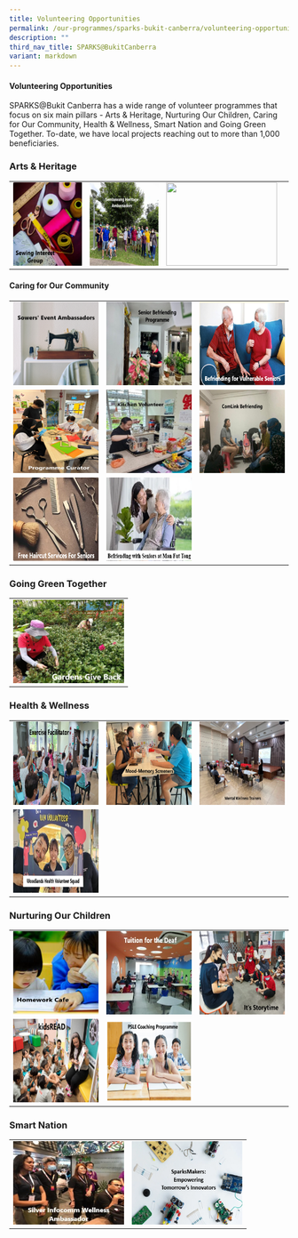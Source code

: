 ```yaml
---
title: Volunteering Opportunities
permalink: /our-programmes/sparks-bukit-canberra/volunteering-opportunities/
description: ""
third_nav_title: SPARKS@BukitCanberra
variant: markdown
---
```

#### **Volunteering Opportunities**

SPARKS@Bukit Canberra has a wide range of volunteer programmes that focus on six main pillars - Arts &amp; Heritage, Nurturing Our Children, Caring for Our Community, Health &amp; Wellness, Smart Nation and Going Green Together.  To-date, we have local projects reaching out to more than 1,000 beneficiaries.

### Arts &amp; Heritage

<table>
	<tbody>
		<tr></tr>
		<tr>
		<td><a href="/our-programmes/sparks-bukit-canberra/sewing-interest-group/"><img style="height:150px;width:200px" src="/images/SPARKS@Bukit%20Canberra/sewing%20interest%20group%20words.png"></a></td>
			<td><a href="/our-programmes/sparks-bukit-canberra/sembawang-heritage-ambassadors/"><img style="height:150px;width:200px" src="/images/SPARKS@Bukit%20Canberra/sembawang%20heritage%20ambassadors%20words.png"></a></td>
			<td><a href="/our-programmes/sparks-bukit-canberra/art-dream-alive/"><img style="height:150px;width:200px" src="/images/SPARKS@Bukit%20Canberra/art%20dream%20alive%20words.png"></a></td>
			<td><a href="/our-programmes/sparks-bukit-canberra/art-dream-alive/">
		</a></td></tr></tbody></table>
		
 

#### Caring for Our Community


<table>
	<tbody><tr></tr>
		</tbody><tbody><tr></tr>
			<tr></tr><tr>
		<td><a href="/our-programmes/sparks-bukit-canberra/sowers-event-ambassador/">
				<img style="height:150px;width:200px" src="/images/SPARKS@Bukit%20Canberra/sowers%20event%20ambassadors%20words.png"></a></td>
		<td>
			<a href="/our-programmes/sparks-bukit-canberra/senior-befriending-programme/">
				<img style="height:150px;width:200px" src="/images/SPARKS@Bukit%20Canberra/senior%20befriending%20programme%20words.jpg"></a></td><td>
			<a href="/our-programmes/sparks-bukit-canberra/befriending-for-vulnerable-seniors/">
				<img style="height:150px;width:200px" src="/images/SPARKS@Bukit%20Canberra/befriending%20for%20vulnerable%20seniors%20words.png"></a></td></tr><tr><td>
			<a href="/our-programmes/sparks-bukit-canberra/programme-curator/">
				<img style="height:150px;width:200px" src="/images/SPARKS@Bukit%20Canberra/programme%20curator%20words.jpg"></a></td><td>
			<a href="/our-programmes/sparks-bukit-canberra/kitchen-volunteer/">
				<img style="height:150px;width:200px" src="/images/SPARKS@Bukit%20Canberra/kitchen%20volunteer%20words.jpg"></a></td><td>
	<a href="/our-programmes/sparks-volunteer-programmes/comlink-befriending/">
				<img style="height:150px;width:200px" src="/images/SPARKS@Bukit%20Canberra/comlink%20befriending%20words.jpg"></a></td>
	</tr><tr><td>
	<a href="/our-programmes/sparks-volunteer-programmes/free-haircut-services-for-seniors-at-man-fut-tong/">
	<img style="height:150px;width:200px" src="/images/SPARKS@Bukit%20Canberra/free%20haircut%20services%20for%20seniors%20words.png"></a></td><td>
	<a href="/our-programmes/sparks-volunteer-programmes/befriending-with-seniors-at-man-fut-tong/">	
	<img style="height:150px;width:200px" src="/images/SPARKS@Bukit%20Canberra/befriending%20with%20seniors%20mft%20words.png"></a></td></tr></tbody></table>


### Going Green Together

<table><tbody><tr>
<td>
			<a href="/our-programmes/sparks-bukit-canberra/gardens-give-back/">
				<img style="height:150px;width:200px" src="/images/SPARKS@Bukit%20Canberra/gardens%20give%20back%20words.jpg"></a></td>
	</tr></tbody></table>



### Health &amp; Wellness

<table>
	<tbody><tr></tr>
		</tbody><tbody><tr></tr>
	<tr></tr><tr><td>
			<a href="/our-programmes/sparks-bukit-canberra/exercise-facilitator/">
				<img style="height:150px;width:200px" src="/images/SPARKS@Bukit%20Canberra/exercise%20facilitator%20words.png"></a></td>
	<td>
			<a href="/our-programmes/sparks-bukit-canberra/mood-memory-screeners/">
				<img style="height:150px;width:200px" src="/images/SPARKS@Bukit%20Canberra/mood-memory%20screeners%20words.jpg"></a></td>
		<td>
			<a href="/our-programmes/sparks-bukit-canberra/mental-wellness-trainers/">
				<img style="height:150px;width:200px" src="/images/SPARKS@Bukit%20Canberra/mental%20wellness%20trainers%20words.jpeg"></a></td></tr><tr>
	<td>
			<a href="/our-programmes/sparks-bukit-canberra/woodlands-health-volunteer-squad/">
				<img style="height:150px;width:200px" src="/images/SPARKS@Bukit%20Canberra/woodlands%20health%20volunteer%20squad%20words.jpg"></a></td>
</tr></tbody></table>

### Nurturing Our Children

<table>
	<tbody><tr></tr>
		</tbody><tbody><tr></tr>
	<tr></tr><tr><td>
			<a href="/our-programmes/sparks-bukit-canberra/homework-cafe/">
				<img style="height:150px;width:200px" src="/images/SPARKS@Bukit%20Canberra/homework%20cafe%20words.png"></a></td>
				<td>
			<a href="/our-programmes/sparks-bukit-canberra/tuition-for-the-deaf/">
				<img style="height:150px;width:200px" src="/images/SPARKS@Bukit%20Canberra/tuition%20for%20the%20deaf%20words.jpg"></a></td>
				<td>
			<a href="/our-programmes/sparks-bukit-canberra/its-storytime/">
				<img style="height:150px;width:200px" src="/images/SPARKS@Bukit%20Canberra/its%20storytime%20words.png"></a></td></tr><tr>
			<td>
				<a href="/our-programmes/sparks-bukit-canberra/kidsread/">
				<img style="height:150px;width:200px" src="/images/SPARKS@Bukit%20Canberra/kidsread%20words.png"></a></td>
			<td>
				<a href="/our-programmes/sparks-bukit-canberra/psle-coaching-programme/">
				<img style="height:150px;width:200px" src="/images/SPARKS@Bukit%20Canberra/psle%20coaching%20programme%20words.png"></a></td>
</tr></tbody></table>

### Smart Nation

<table><tbody>
<tr><td>
			<a href="/our-programmes/sparks-bukit-canberra/silver-infocomm-wellness-ambassador/">
				<img style="height:150px;width:200px" src="/images/SPARKS@Bukit%20Canberra/silver%20infocomm%20wellness%20ambassador%20words.jpg"></a></td>
	<td>
	<a href="/our-programmes/sparks-bukit-canberra/sparksmakers/">
				<img style="height:150px;width:200px" src="/images/SPARKS@Bukit%20Canberra/SparksMakers_Empowering_Tomorrows_Innovators_Words.png"></a></td>
	</tr></tbody></table>
